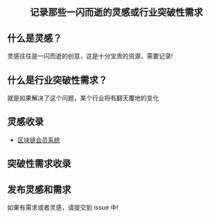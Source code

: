 <h2 align="center">记录那些一闪而逝的灵感或行业突破性需求</h2>

## 什么是灵感？

灵感往往是一闪而逝的创意，这是十分宝贵的资源，需要记录!

## 什么是行业突破性需求？

就是如果解决了这个问题，某个行业将有翻天覆地的变化

## 灵感收录

- [区块链会员系统](https://github.com/iwe7/xminder/issues/2)

## 突破性需求收录

## 发布灵感和需求

如果有需求或者灵感，请提交到 issue 中!
